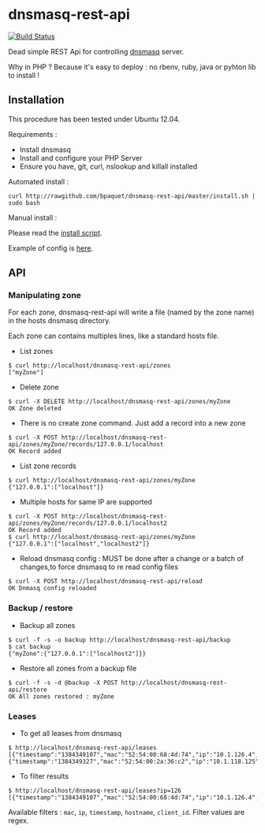 dnsmasq-rest-api
================

[![Build Status](https://travis-ci.org/bpaquet/dnsmasq-rest-api.png)](https://travis-ci.org/bpaquet/dnsmasq-rest-api)

Dead simple REST Api for controlling [dnsmasq](http://www.thekelleys.org.uk/dnsmasq/doc.html) server.

Why in PHP ? Because it's easy to deploy : no rbenv, ruby, java or pyhton lib to install !

Installation
---

This procedure has been tested under Ubuntu 12.04.

Requirements :
* Install dnsmasq
* Install and configure your PHP Server
* Ensure you have, git, curl, nslookup and killall installed

Automated install :

```
curl http://rawgithub.com/bpaquet/dnsmasq-rest-api/master/install.sh | sudo bash
```

Manual install :

Please read the [install script](https://github.com/bpaquet/dnsmasq-rest-api/blob/master/install.sh).

Example of config is [here](https://github.com/bpaquet/dnsmasq-rest-api/blob/master/www/config.example.php).

API
---

### Manipulating zone

For each zone, dnsmasq-rest-api will write a file (named by the zone name) in the hosts dnsmasq directory.

Each zone can contains multiples lines, like a standard hosts file.

* List zones

```
$ curl http://localhost/dnsmasq-rest-api/zones
["myZone"]
```

* Delete zone

```
$ curl -X DELETE http://localhost/dnsmasq-rest-api/zones/myZone
OK Zone deleted
```

* There is no create zone command. Just add a record into a new zone

```
$ curl -X POST http://localhost/dnsmasq-rest-api/zones/myZone/records/127.0.0.1/localhost
OK Record added
```

* List zone records

```
$ curl http://localhost/dnsmasq-rest-api/zones/myZone
{"127.0.0.1":["localhost"]}
```

* Multiple hosts for same IP are supported

```
$ curl -X POST http://localhost/dnsmasq-rest-api/zones/myZone/records/127.0.0.1/localhost2
OK Record added
$ curl http://localhost/dnsmasq-rest-api/zones/myZone
{"127.0.0.1":["localhost","localhost2"]}
```

* Reload dnsmasq config : MUST be done after a change or a batch of changes,to force dnsmasq to re read config files

```
$ curl -X POST http://localhost/dnsmasq-rest-api/reload
OK Dnmasq config reloaded
```

### Backup / restore

* Backup all zones

```
$ curl -f -s -o backup http://localhost/dnsmasq-rest-api/backup
$ cat backup
{"myZone":{"127.0.0.1":["localhost2"]}}
```

* Restore all zones from a backup file

```
$ curl -f -s -d @backup -X POST http://localhost/dnsmasq-rest-api/restore
OK All zones restored : myZone
```

### Leases

* To get all leases from dnsmasq

```
$ http://localhost/dnsmasq-rest-api/leases
[{"timestamp":"1384349107","mac":"52:54:00:68:4d:74","ip":"10.1.126.4","hostname":"toto","client_id":"01:52:54:00:68:4d:74"},{"timestamp":"1384349327","mac":"52:54:00:2a:36:c2","ip":"10.1.118.125","hostname":"*","client_id":"*"}]
```

* To filter results

```
$ http://localhost/dnsmasq-rest-api/leases?ip=126
[{"timestamp":"1384349107","mac":"52:54:00:68:4d:74","ip":"10.1.126.4","hostname":"toto","client_id":"01:52:54:00:68:4d:74"}]
```

Available filters : ``mac``, ``ip``, ``timestamp``, ``hostname``, ``client_id``. Filter values are regex.
